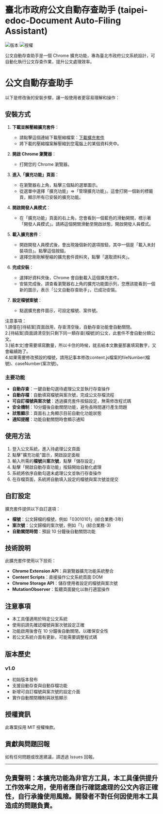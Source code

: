 # 臺北市政府公文自動存查助手 (taipei-edoc-Document Auto-Filing Assistant)

![版本](https://img.shields.io/badge/版本-1.0-blue)
![授權](https://img.shields.io/badge/授權-MIT-green)

公文自動存查助手是一個 Chrome 擴充功能，專為臺北市政府公文系統設計，可自動化執行公文存查作業，提升公文處理效率。
# 公文自動存查助手

以下是修改後的安裝步驟，讓一般使用者更容易理解和操作：

## 安裝方式

1. **下載並解壓縮擴充套件**：
   - 請點擊這個連結下載壓縮檔案：[下載擴充套件](https://github.com/blues32767/taipei-edocdocument-auto-filing/releases/download/taipei-edocdocument-auto-filing/taipei-edocdocument-auto-filing.zip)
   - 將下載的壓縮檔案解壓縮到您電腦上的某個資料夾中。

2. **開啟 Chrome 瀏覽器**：
   - 打開您的 Chrome 瀏覽器。

3. **進入「擴充功能」頁面**：
   - 在瀏覽器右上角，點擊三個點的選單圖示。
   - 從選單中選擇「擴充功能」=>「管理擴充功能」。這會打開一個新的標籤頁，顯示所有已安裝的擴充功能。

4. **開啟開發人員模式**：
   - 在「擴充功能」頁面的右上角，您會看到一個藍色的滑動開關，標示著「開發人員模式」。請將這個開關滑動至開啟狀態，開啟開發人員模式。

5. **載入擴充套件**：
   - 開啟開發人員模式後，會出現幾個新的選項按鈕，其中一個是「載入未封裝項目」。點擊這個按鈕。
   - 選擇您剛剛解壓縮的擴充套件資料夾，點擊「選取資料夾」。

6. **完成安裝**：
   - 選擇好資料夾後，Chrome 會自動載入這個擴充套件。
   - 安裝完成後，請查看瀏覽器右上角的擴充功能圖示列，您應該能看到一個新的圖示，表示「公文自動存查助手」，已成功安裝。
     
7. **設定檔號案號**：
   - 點選擴充套件圖示，可設定檔號、案件號。
   
注意事項：  
1.請僅在[待結案]頁面啟用，存查清空後，自動存查功能會自動關閉。  
2.[待結案]頁面請清空到只剩下同一類存查[檔號]的公文，此套件不會自動分類公文。  
3.[紙本文]會需要填寫數量，所以卡住的時候，就去紙本文數量那裏填寫數字，又會繼續跑了。  
4.如果需要修改預設的檔號，請用記事本修改content.js檔案的fileNumber(檔號)、caseNumber(案次號)。  

### 主要功能

- **自動存查**：一鍵自動勾選待處理公文並執行存查操作
- **自動存檔**：自動填寫檔號與案次號，完成公文存檔流程
- **可自訂檔號與案次號**：透過擴充套件按鈕設定，無需修改程式碼
- **安全機制**：10分鐘後自動關閉功能，避免長時間運行產生問題
- **狀態顯示**：頁面右上角顯示目前自動化功能狀態
- **通知提醒**：功能自動關閉時會顯示通知


## 使用方法

1. 登入公文系統，進入待處理公文頁面
2. 點擊"擴充功能"圖示，開啟設定面板
3. 輸入所需的**檔號**與**案次號**，點擊「儲存設定」
4. 點擊「開啟自動存查功能」按鈕開始自動化處理
5. 系統將依序自動勾選未處理公文並執行存查操作
6. 在存檔頁面，系統將自動填入設定的檔號與案次號並提交

## 自訂設定

擴充套件提供以下自訂選項：

- **檔號**：公文歸檔的檔號，例如「03010101」(綜合業務-3年)
- **案次號**：公文歸檔的案次號，例如「1」(綜合業務-3)
- **自動關閉時間**：預設 10 分鐘後自動關閉功能

## 技術說明

此擴充套件使用以下技術：

- **Chrome Extension API**：與瀏覽器擴充功能系統整合
- **Content Scripts**：直接操作公文系統頁面 DOM
- **Chrome Storage API**：儲存使用者設定的檔號與案次號
- **MutationObserver**：監聽頁面變化以執行適當操作

## 注意事項

- 本工具僅適用於特定公文系統
- 使用前請先確認檔號與案次號設定正確
- 功能啟用後會在 10 分鐘後自動關閉，以確保安全性
- 若公文系統介面有更新，可能需要調整程式碼

## 版本歷史

### v1.0
- 初始版本發布
- 支援自動存查與自動存檔功能
- 新增可自訂檔號與案次號的設定介面
- 實作自動關閉機制與狀態顯示

## 授權資訊

此專案採用 MIT 授權條款。

## 貢獻與問題回報

如有任何問題或改進建議，請透過 Issues 回報。

---

**免責聲明**：本擴充功能為非官方工具，本工具僅供提升工作效率之用，使用者應自行確認處理的公文內容正確性，自行承擔使用風險。開發者不對任何因使用本工具造成的問題負責。
---
